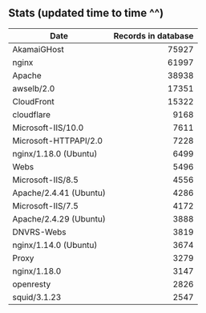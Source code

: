 Stats (updated time to time ^^)
----

Date|Records in database
|---|--:|
AkamaiGHost|75927
nginx|61997
Apache|38938
awselb/2.0|17351
CloudFront|15322
cloudflare|9168
Microsoft-IIS/10.0|7611
Microsoft-HTTPAPI/2.0|7228
nginx/1.18.0 (Ubuntu)|6499
Webs|5496
Microsoft-IIS/8.5|4556
Apache/2.4.41 (Ubuntu)|4286
Microsoft-IIS/7.5|4172
Apache/2.4.29 (Ubuntu)|3888
DNVRS-Webs|3819
nginx/1.14.0 (Ubuntu)|3674
Proxy|3279
nginx/1.18.0|3147
openresty|2826
squid/3.1.23|2547
